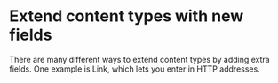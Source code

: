 # Extend content types with new fields

There are many different ways to extend content types by adding extra fields. One example is Link, which lets you enter in HTTP addresses.
